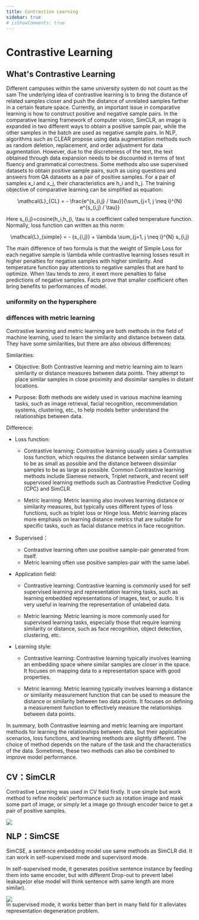 ```yaml
---
title: Contrastive Learning
sidebar: true
# isShowComments: true
---
```

# Contrastive Learning
<ClientOnly>
<title-pv/>
</ClientOnly>

## What's Contrastive Learning

Different campuses within the same university system do not count as the sam The underlying idea of contrastive learning is to bring the distance of related samples closer and push the distance of unrelated samples farther in a certain feature space. Currently, an important issue in comparative learning is how to construct positive and negative sample pairs. In the comparative learning framework of computer vision, SimCLR, an image is expanded in two different ways to obtain a positive sample pair, while the other samples in the batch are used as negative sample pairs. In NLP, algorithms such as CLEAR propose using data augmentation methods such as random deletion, replacement, and order adjustment for data augmentation. However, due to the discreteness of the text, the text obtained through data expansion needs to be discounted in terms of text fluency and grammatical correctness. Some methods also use supervised datasets to obtain positive sample pairs, such as using questions and answers from QA datasets as a pair of positive samples. For a pair of samples <smalltex>x_i</smalltex> and <smalltex>x_j</smalltex>, their characteristics are <smalltex>h_i</smalltex> and <smalltex>h_j</smalltex>. The training objective of comparative learning can be simplified as equation:

<div style="text-align: center;"><tex>
\mathcal{L}_{CL} = - \frac{e^{s_{i,j} / \tau}}{\sum_{j=1, j \neq i}^{N} e^{s_{i,j} / \tau}}
</tex></div>

Here <smalltex>s_{i,j}=cosine(h_i,h_j)</smalltex>, <smalltex>\tau</smalltex> is a coefficient called temperature function. Normally, loss function can written as this norm:

<div style="text-align: center;"><tex>
\mathcal{L}_{simple} = - {s_{i,j}} + \lambda \sum_{j=1, j \neq i}^{N} s_{i,j}
</tex></div>

The main difference of two formula is that the weight of Simple Loss for each negative sample is <smalltex>\lambda</smalltex> while contrastive learning losses result in higher penalties for negative samples with higher similarity. And temperature function pay attentions to negative samples that are hard to optimize. When <smalltex>\tau</smalltex> tends to zero, it exert more penalties to false predictions of negative samples. Facts prove that smaller coefficient often bring benefits to performances of model.

### uniformity on the hypersphere



### diffences with metric learning 

Contrastive learning and metric learning are both methods in the field of machine learning, used to learn the similarity and distance between data. They have some similarities, but there are also obvious differences:

Similarities:

* Objective: Both Contrastive learning and metric learning aim to learn similarity or distance measures between data points. They attempt to place similar samples in close proximity and dissimilar samples in distant locations.

* Purpose: Both methods are widely used in various machine learning tasks, such as image retrieval, facial recognition, recommendation systems, clustering, etc., to help models better understand the relationships between data.

Difference:

* Loss function:
    * Contrastive learning: Contrastive learning usually uses a Contrastive loss function, which requires the distance between similar samples to be as small as possible and the distance between dissimilar samples to be as large as possible. Common Contrastive learning methods include Siamese network, Triplet network, and recent self supervised learning methods such as Contrastive Predictive Coding (CPC) and SimCLR.

    * Metric learning: Metric learning also involves learning distance or similarity measures, but typically uses different types of loss functions, such as triplet loss or Hinge loss. Metric learning places more emphasis on learning distance metrics that are suitable for specific tasks, such as facial distance metrics in face recognition.

* Supervised：
    * Contrastive learning often use positive sample-pair generated from itself.
    * Metric learning often use positive samples-pair with the same label.

* Application field:
    * Contrastive learning: Contrastive learning is commonly used for self supervised learning and representation learning tasks, such as learning embedded representations of images, text, or audio. It is very useful in learning the representation of unlabeled data.

    * Metric learning: Metric learning is more commonly used for supervised learning tasks, especially those that require learning similarity or distance, such as face recognition, object detection, clustering, etc.

* Learning style:
    * Contrastive learning: Contrastive learning typically involves learning an embedding space where similar samples are closer in the space. It focuses on mapping data to a representation space with good properties.

    * Metric learning: Metric learning typically involves learning a distance or similarity measurement function that can be used to measure the distance or similarity between two data points. It focuses on defining a measurement function to effectively measure the relationships between data points.

In summary, both Contrastive learning and metric learning are important methods for learning the relationships between data, but their application scenarios, loss functions, and learning methods are slightly different. The choice of method depends on the nature of the task and the characteristics of the data. Sometimes, these two methods can also be combined to improve model performance.

## CV：SimCLR

Contrastive Learning was used in CV field firstly. It use simple but work method to refine models' performance such as rotation image and mask some part of image, or simply let a image go through encoder twice to get a pair of positive samples. 

<img src="/img/contrastive.gif" style="margin-bottom: -20px;">

## NLP：SimCSE

SimCSE, a sentence embedding model use same methods as SimCLR did. It can work in self-supervised mode and supervisord mode.

In self-supervised mode, it generates positive sentence instance by feeding them into same encoder, but with different Drop-out to prevent label leakage(or else model will think sentence with same length are more similar).

<img src="/img/simcse.png" style="margin-bottom: -20px;">

In supervised mode, it works better than bert in many field for it alleviates representation degeneration problem.

<ClientOnly>
  <leave/>
</ClientOnly/>